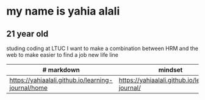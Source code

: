 # my name is yahia alali 
## 21 year old 
studing coding at LTUC 
I want to make a combination between HRM and the web to make easier to find a job
new life line

| # markdown| mindset| 
| --------- | ---------| 
| https://yahiaalali.github.io/learning-journal/home | https://yahiaalali.github.io/learning-journal/ | 